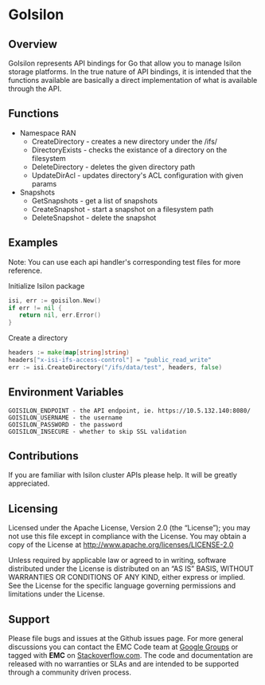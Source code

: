 # GoIsilon

## Overview
GoIsilon represents API bindings for Go that allow you to manage Isilon storage platforms.  In the true nature of API bindings, it is intended that the functions available are basically a direct implementation of what is available through the API.

## Functions
* Namespace RAN 
   * CreateDirectory - creates a new directory under the /ifs/
   * DirectoryExists - checks the existance of a directory on the filesystem
   * DeleteDirectory - deletes the given directory path
   * UpdateDirAcl - updates directory's ACL configuration with given params
* Snapshots
   * GetSnapshots - get a list of snapshots
   * CreateSnapshot - start a snapshot on a filesystem path
   * DeleteSnapshot - delete the snapshot

## Examples
Note: You can use each api handler's corresponding test files for more reference.

Initialize Isilon package
```Go
isi, err := goisilon.New()
if err != nil {
   return nil, err.Error()
}
```

Create a directory
```Go
headers := make(map[string]string)
headers["x-isi-ifs-access-control"] = "public_read_write"
err := isi.CreateDirectory("/ifs/data/test", headers, false)
```

## Environment Variables
    GOISILON_ENDPOINT - the API endpoint, ie. https://10.5.132.140:8080/
    GOISILON_USERNAME - the username
    GOISILON_PASSWORD - the password
    GOISILON_INSECURE - whether to skip SSL validation

## Contributions
If you are familiar with Isilon cluster APIs please help. It will be greatly appreciated.

Licensing
---------
Licensed under the Apache License, Version 2.0 (the “License”); you may not use this file except in compliance with the License. You may obtain a copy of the License at <http://www.apache.org/licenses/LICENSE-2.0>

Unless required by applicable law or agreed to in writing, software distributed under the License is distributed on an “AS IS” BASIS, WITHOUT WARRANTIES OR CONDITIONS OF ANY KIND, either express or implied. See the License for the specific language governing permissions and limitations under the License.

Support
-------
Please file bugs and issues at the Github issues page. For more general discussions you can contact the EMC Code team at <a href="https://groups.google.com/forum/#!forum/emccode-users">Google Groups</a> or tagged with **EMC** on <a href="https://stackoverflow.com">Stackoverflow.com</a>. The code and documentation are released with no warranties or SLAs and are intended to be supported through a community driven process.
